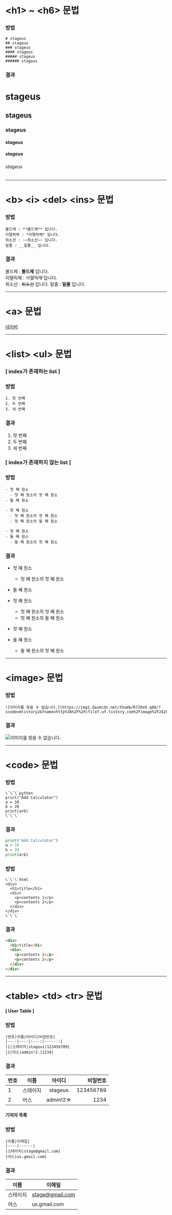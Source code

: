 # \<h1\> ~ \<h6\> 문법

### 방법

```text
# stageus
## stageus
### stageus
#### stageus
##### stageus
###### stageus
```

### 결과

# stageus
## stageus
### stageus
#### stageus
##### stageus
###### stageus
  
------------------------------------------------------

# \<b\> \<i\> \<del\> \<ins\> 문법

### 방법

```text
볼드체 : **볼드체** 입니다.  
이텔릭체 : *이텔릭체* 입니다.  
취소선 : ~~취소선~~ 입니다.
밑줄 : __밑줄__ 입니다.
```

### 결과

볼드체 : **볼드체** 입니다.  
이텔릭체 : *이텔릭체* 입니다.  
취소선 : ~~취소선~~ 입니다.
밑줄 : __밑줄__ 입니다.

------------------------------------------------------

# \<a\> 문법

[네이버](https://www.naver.com)

------------------------------------------------------

# \<list\> \<ul\> 문법

### \[ index가 존재하는 list \]

### 방법

```text
1. 첫 번째
2. 두 번째
3. 세 번째
```

### 결과

1. 첫 번째
2. 두 번째
3. 세 번째

### \[ index가 존재하지 않는 list \]

### 방법

```text
- 첫 째 원소
  - 첫 째 원소의 첫 째 원소
- 둘 째 원소

- 첫 째 원소
  - 첫 째 원소의 첫 째 원소
  - 첫 째 원소의 둘 째 원소

- 첫 째 원소
- 둘 째 원소
  - 둘 째 원소의 첫 째 원소
```

### 결과

- 첫 째 원소
  - 첫 째 원소의 첫 째 원소
- 둘 째 원소

- 첫 째 원소
  - 첫 째 원소의 첫 째 원소
  - 첫 째 원소의 둘 째 원소

- 첫 째 원소
- 둘 째 원소
  - 둘 째 원소의 첫 째 원소

------------------------------------------------------

# \<image\> 문법

### 방법

```text
![이미지를 찾을 수 없습니다.](https://img1.daumcdn.net/thumb/R720x0.q80/?scode=mtistory2&fname=http%3A%2F%2Fcfile7.uf.tistory.com%2Fimage%2F24283C3858F778CA2EFABE)
```

### 결과

![이미지를 찾을 수 없습니다.](https://img1.daumcdn.net/thumb/R720x0.q80/?scode=mtistory2&fname=http%3A%2F%2Fcfile7.uf.tistory.com%2Fimage%2F24283C3858F778CA2EFABE)

------------------------------------------------------

# \<code\> 문법

### 방법

```text 
\`\`\`python
print("Add Calculator")
a = 10
b = 20
print(a+b)
\`\`\`
```

### 결과

```python
print("Add Calculator")
a = 10
b = 20
print(a+b)
```

### 방법

```text
\`\`\`html
<div>
  <h1>title</h1>
  <div>
    <p>contents 1</p>
    <p>contents 2</p>
  </div>
</div>
\`\`\`
```

### 결과

```html
<div>
  <h1>title</h1>
  <div>
    <p>contents 1</p>
    <p>contents 2</p>
  </div>
</div>
```

------------------------------------------------------

# \<table\> \<td\> \<tr\> 문법

#### \[ User Table \]

### 방법

```text
|번호|이름|아이디|비밀번호|
|----|----|:---:|------:|
|1|스테이지|stageus|123456789|
|2|어스|admin!2☆|1234|
```

### 결과

|번호|이름|아이디|비밀번호|
|----|----|:---:|------:|
|1|스테이지|stageus|123456789|
|2|어스|admin!2☆|1234|

#### 기여자 목록

### 방법

```text
|이름|이메일|
|----|------|
|스테이지|stage@gmail.com|
|어스|us.gmail.com|
```

### 결과

|이름|이메일|
|----|------|
|스테이지|stage@gmail.com|
|어스|us.gmail.com|
